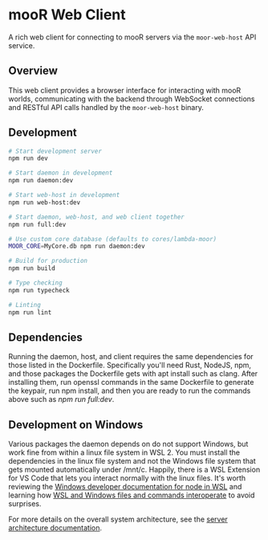 # mooR Web Client

A rich web client for connecting to mooR servers via the `moor-web-host` API service.

## Overview

This web client provides a browser interface for interacting with mooR worlds, communicating with
the backend through WebSocket connections and RESTful API calls handled by the `moor-web-host`
binary.

## Development

```bash
# Start development server
npm run dev

# Start daemon in development
npm run daemon:dev

# Start web-host in development
npm run web-host:dev

# Start daemon, web-host, and web client together
npm run full:dev

# Use custom core database (defaults to cores/lambda-moor)
MOOR_CORE=MyCore.db npm run daemon:dev

# Build for production
npm run build

# Type checking
npm run typecheck

# Linting
npm run lint
```

## Dependencies

Running the daemon, host, and client requires the same dependencies for those listed in the
Dockerfile. Specifically you'll need Rust, NodeJS, npm, and those packages the Dockerfile gets with
apt install such as clang. After installing them, run openssl commands in the same Dockerfile to
generate the keypair, run npm install, and then you are ready to run the commands above such as _npm
run full:dev_.

## Development on Windows

Various packages the daemon depends on do not support Windows, but work fine from within a linux
file system in WSL 2. You must install the dependencies in the linux file system and not the Windows
file system that gets mounted automatically under /mnt/c. Happily, there is a WSL Extension for VS
Code that lets you interact normally with the linux files. It's worth reviewing the
[Windows developer documentation for node in WSL](https://learn.microsoft.com/en-us/windows/dev-environment/javascript/nodejs-on-wsl)
and learning how
[WSL and Windows files and commands interoperate](https://learn.microsoft.com/en-us/windows/wsl/filesystems)
to avoid surprises.

For more details on the overall system architecture, see the
[server architecture documentation](https://timbran.codeberg.page/moor-book-html/the-system/server-architecture.html).
